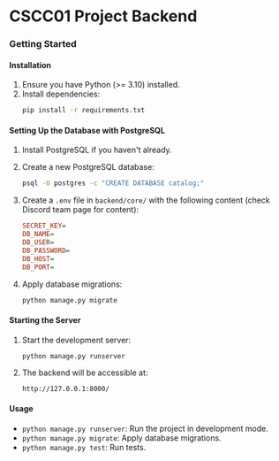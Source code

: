 # CSCC01 Project Backend

### Getting Started

#### Installation

1. Ensure you have Python (>= 3.10) installed.
2. Install dependencies:
   ```sh
   pip install -r requirements.txt
   ```

#### Setting Up the Database with PostgreSQL

1. Install PostgreSQL if you haven't already.
2. Create a new PostgreSQL database:
   ```sh
   psql -U postgres -c "CREATE DATABASE catalog;"
   ```

4. Create a `.env` file in `backend/core/` with the following content (check Discord team page for content):
   ```ini
   SECRET_KEY=
   DB_NAME=
   DB_USER=
   DB_PASSWORD=
   DB_HOST=
   DB_PORT=
   ```
5. Apply database migrations:
   ```sh
   python manage.py migrate
   ```

#### Starting the Server
1. Start the development server:
   ```sh
   python manage.py runserver
   ```
2. The backend will be accessible at:
   ```
   http://127.0.0.1:8000/
   ```

#### Usage
- `python manage.py runserver`: Run the project in development mode.
- `python manage.py migrate`: Apply database migrations.
- `python manage.py test`: Run tests.

